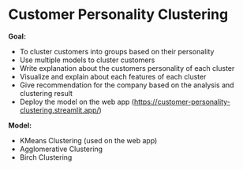 # Customer Personality Clustering
**Goal:**
- To cluster customers into groups based on their personality
- Use multiple models to cluster customers
- Write explanation about the customers personality of each cluster
- Visualize and explain about each features of each cluster
- Give recommendation for the company based on the analysis and clustering result
- Deploy the model on the web app (https://customer-personality-clustering.streamlit.app/)

**Model:**
- KMeans Clustering (used on the web app)
- Agglomerative Clustering
- Birch Clustering